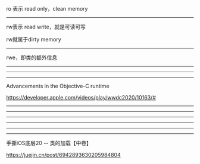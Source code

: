ro 表示 read only，clean memory


<hr>



rw表示 read write，就是可读可写



rw就属于dirty memory

<hr>



rwe，即类的额外信息



<hr>

<hr>


<hr>



Advancements in the Objective-C runtime



https://developer.apple.com/videos/play/wwdc2020/10163/#



<hr>

<hr>


<hr>



<hr>

<hr>


<hr>



手撕iOS底层20 -- 类的加载【中卷】



https://juejin.cn/post/6942893630205984804
